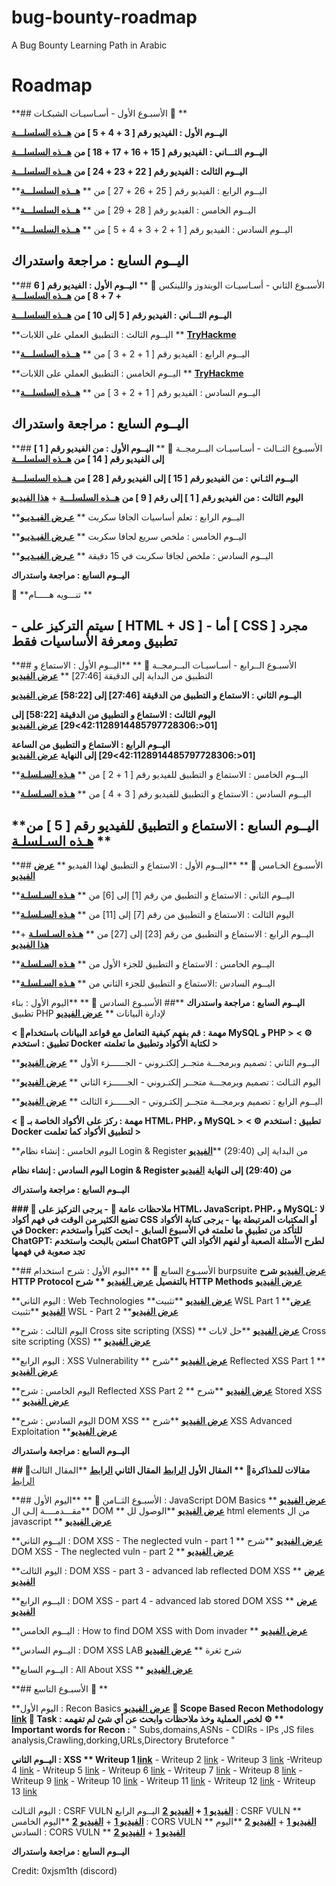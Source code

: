 # bug-bounty-roadmap
A Bug Bounty Learning Path in Arabic
# Roadmap
**## الأسبـوع الأول - أسـاسيـات الشبكـات  🎯 **

**اليــوم الأول : الفيديو رقم [ 3 + 4 + 5 ]   من**  [**هــذه السلسلـــة**](<https://www.youtube.com/playlist?list=PLBbacta63jciTygwsow0qBxzqBS8WhEHB>)

**اليــوم الثـــاني : الفيديو رقم [ 15 + 16 + 17 + 18 ]   من** [**هــذه السلسلـــة**](<https://www.youtube.com/playlist?list=PLv7cogHXoVhXvHPzIl1dWtBiYUAL8baHj>)

**اليــوم الثالث : الفيديو رقم [ 22 + 23 + 24 ]   من** [**هــذه السلسلـــة**](<https://www.youtube.com/playlist?list=PLtr9ezc61PUbA2l3MiE4YbrgITJN84N-C>)

**اليــوم الرابع : الفيديو رقم [ 25 + 26 + 27 ]   من ** [**هــذه السلسلـــة**](<https://www.youtube.com/playlist?list=PLtr9ezc61PUbA2l3MiE4YbrgITJN84N-C>)

**اليــوم الخامس : الفيديو رقم [ 28 + 29 ]   من ** [**هــذه السلسلـــة**](<https://www.youtube.com/playlist?list=PLtr9ezc61PUbA2l3MiE4YbrgITJN84N-C>)

**اليــوم السادس : الفيديو رقم [ 1 + 2 + 3 + 4 + 5 ]   من ** [**هــذه السلسلـــة**](<https://www.youtube.com/watch?v=wW67G99QK5s&list=PLe4OB7kyojitPLtDKnSZta1QxSf9iF83y&ab_channel=CyberMan>)

**اليــوم السايع : مراجعة واستدراك**
-----------------------------------------------------------------------------------------------
**## الأسبـوع الثاني - أسـاسيـات الويندوز واللينكس  🎯 **
**اليــوم الأول : الفيديو رقم [ 6 + 7 + 8 ]   من**  [**هــذه السلسلـــة**](<https://www.youtube.com/playlist?list=PLBbacta63jciTygwsow0qBxzqBS8WhEHB>) 

**اليــوم الثـــاني : الفيديو رقم [ 5 إلى 10 ]  من**  [**هــذه السلسلـــة**](<https://www.youtube.com/playlist?list=PLv7cogHXoVhXvHPzIl1dWtBiYUAL8baHj>)

**اليــوم الثالث : التطبيق العملي على اللابات ** [**TryHackme**](<https://tryhackme.com/module/linux-fundamentals>)

**اليــوم الرابع : الفيديو رقم [ 1 + 2 + 3 ]   من ** [**هــذه السلسلـــة**](<https://www.youtube.com/playlist?list=PLe4OB7kyojis19t0P3jU9TtLsf41yayEn>)

**اليــوم الخامس : التطبيق العملي على اللابات ** [**TryHackme**](<https://tryhackme.com/module/windows-fundamentals>)

**اليــوم السادس : الفيديو رقم [ 1 + 2 + 3 ]   من ** [**هــذه السلسلـــة**](<https://www.youtube.com/playlist?list=PLe4OB7kyojiujCegyrQ8v5Jfekx8ruz0t>)

**اليــوم السايع : مراجعة واستدراك**  
-----------------------------------------------------------------------------------------------
**## الأسبـوع الثــالث - أسـاسيـات البــرمجــة  🎯 **
**اليــوم الأول : من الفيديو رقم [ 1 ]  إلى الفيديو رقم [ 14 ]  من** [**هــذه السلسلـــة**](<https://www.youtube.com/playlist?list=PLknwEmKsW8OtLRQPTLms79499meY2D6ij>)

**اليــوم الثـاني : من الفيديو رقم [ 15 ]  إلى الفيديو رقم [ 28 ]  من** [**هــذه السلسلـــة**](<https://www.youtube.com/playlist?list=PLknwEmKsW8OtLRQPTLms79499meY2D6ij>)

**اليوم الثالث : من الفيديو رقم [ 1 ]  إلى رقم [ 9 ]  من** [**هــذه السلسلـــة**](<https://www.youtube.com/playlist?list=PLeWmXrh00479rR_fORWXXtNH6aSRRj64l>) + [**هذا الفيديو**](<https://youtu.be/guI8282wn5Q?si=ITYoceCGE-ieHE-E>)

**اليــوم الرابع : تعلم أساسيات الجافا سكربت ** [**عـرض الفيـديـو**](<https://youtu.be/jCBcwnvKktU?si=dXmetRIuxPkdVOe4>)

**اليــوم الخامس : ملخص سريع لجافا سكربت ** [**عـرض الفيـديـو**](<https://youtu.be/AOeg7PUiCP0?si=mtPrVon92H1AksFD>)

**اليــوم السادس : ملخص لجافا سكربت في 15 دقيقة ** [**عـرض الفيـديـو**](<https://youtu.be/WuzcWpnEZYg?si=RFfsjh9umIZQpWbf>)

**اليــوم السابع : مراجعة واستدراك**

🚨  **تنـــويه هـــــام **

**- سيتم التركيز على [ HTML + JS ]** 
**- أما [ CSS ] مجرد تطبيق ومعرفة الأساسيات فقط**
-----------------------------------------------------------------------------------------------
**## الأسبـوع الــرابع - أسـاسيـات البــرمجــة  🎯 **
**اليــوم الأول : الاستماع و التطبيق من البداية إلى الدقيقة [27:46] ** [**عرض الفيديو**](<https://www.youtube.com/watch?v=pszZMzI9a7A&ab_channel=NourHomsi>)

**اليــوم الثاني : الاستماع و التطبيق من الدقيقة [27:46] إلى [58:22]** [**عرض الفيديو**](<https://www.youtube.com/watch?v=pszZMzI9a7A&ab_channel=NourHomsi>)

**اليوم الثالث : الاستماع و التطبيق من الدقيقة [58:22] إلى [01<:42:1128914485797728306>29]** [**عرض الفيديو**](<https://www.youtube.com/watch?v=pszZMzI9a7A&ab_channel=NourHomsi>)

**اليــوم الرابع : الاستماع و التطبيق من الساعة [01<:42:1128914485797728306>29] إلى النهاية** [**عرض الفيديو**](<https://www.youtube.com/watch?v=pszZMzI9a7A&ab_channel=NourHomsi>)

**اليــوم الخامس : الاستماع و التطبيق للفيديو رقم [ 1 + 2 ]  من ** [**هـذه السـلسلـة**](<https://www.youtube.com/playlist?list=PLDRMxi70CdSAhaQZzkR1uyNsMOezEChMA>)

**اليــوم السادس : الاستماع و التطبيق للفيديو رقم [ 3 + 4 ]  من ** [**هـذه السـلسلـة**](<https://www.youtube.com/playlist?list=PLDRMxi70CdSAhaQZzkR1uyNsMOezEChMA>)

**اليــوم السابع : الاستماع و التطبيق للفيديو رقم [ 5 ]  من ** [**هـذه السـلسلـة**](<https://www.youtube.com/playlist?list=PLDRMxi70CdSAhaQZzkR1uyNsMOezEChMA>)
-----------------------------------------------------------------------------------------------
**## الأسبـوع الخـامس  🎯 **
**اليــوم الأول : الاستماع و التطبيق لهذا الفيديو ** [**عرض الفيديو**](<https://www.youtube.com/watch?v=ieHB004jARI>)

**اليــوم الثاني : الاستماع و التطبيق من رقم [1] إلى [6]  من ** [**هـذه السـلسلـة**](<https://www.youtube.com/playlist?list=PLX1bW_GeBRhDkTf_jbdvBbkHs2LCWVeXZ>)

**اليوم الثالث : الاستماع و التطبيق من رقم [7] إلى [11] من ** [**هـذه السـلسلـة**](<https://www.youtube.com/playlist?list=PLX1bW_GeBRhDkTf_jbdvBbkHs2LCWVeXZ>)

**اليــوم الرابع : الاستماع و التطبيق من رقم [23] إلى [27] من ** [**هـذه السـلسلـة**](<https://www.youtube.com/playlist?list=PLX1bW_GeBRhDkTf_jbdvBbkHs2LCWVeXZ>) + [**هذا الفيديو**](<https://www.youtube.com/watch?v=8Zi_8-9f7xk>)

**اليــوم الخامس : الاستماع و التطبيق للجزء الأول  من ** [**هـذه السـلسلـة**](<https://www.youtube.com/playlist?list=PLbmiJW6ImrXBSwd8IoipGTkZLwA41kXLh>)

**اليــوم السادس :الاستماع و التطبيق للجزء الثاني  من ** [**هـذه السـلسلـة**](<https://www.youtube.com/playlist?list=PLbmiJW6ImrXBSwd8IoipGTkZLwA41kXLh>)

**اليــوم السابع : مراجعة واستدراك**
**## الأسبـوع السادس  🎯 **
**اليوم الأول : بناء تطبيق PHP لإدارة البيانات ** [**عرض الفيديو**](<https://www.youtube.com/watch?v=DuhGj8_1NsA>)

**< 🔻مهمة : قم بفهم كيفية التعامل مع قواعد البيانات باستخدام MySQL و PHP >** 
**< ⚙ تطبيق : استخدم Docker لكتابة الأكواد وتطبيق ما تعلمته >**

**اليــوم الثاني : تصميم وبرمجـــة متجــر إلكتـروني - الجــــــزء الأول ** [**عرض الفيديو**](<https://www.youtube.com/watch?v=dqUwxH2aoWM>)

**اليوم الثـالث : تصميم وبرمجـــة متجــر إلكتـروني - الجــــــزء الثاني ** [**عرض الفيديو**](<https://www.youtube.com/watch?v=Eyz-oED0lfQ>)

**اليــوم الرابع : تصميم وبرمجـــة متجــر إلكتـروني - الجــــــزء الثالث ** [**عرض الفيديو**](<https://www.youtube.com/watch?v=cmka7WGBiNU>)

**< 🔻 مهمة : ركز على الأكواد الخاصة بـ HTML، PHP، و MySQL >**
**< ⚙ تطبيق : استخدم Docker لتطبيق الأكواد كما تعلمت >**

**اليوم الخامس : إنشاء نظام Login & Register من البداية إلى (29:40) **[**الفيديو**](<https://drive.google.com/file/d/17GhR8uyAcUkX0VjBrqCP5HYaoVexLusi/view?usp=sharing>)

**اليوم السادس : إنشاء نظام Login & Register من (29:40) إلى النهاية** [**الفيديو**](<https://drive.google.com/file/d/17GhR8uyAcUkX0VjBrqCP5HYaoVexLusi/view?usp=sharing>)

**اليــوم السابع : مراجعة واستدراك**


**### 🔻 ملاحظات عامة 🔻**
**- يرجى التركيز على HTML، JavaScript، PHP، و MySQL: لا تضيع الكثير من الوقت في فهم أكواد CSS أو المكتبات المرتبطة بها**
**- يرجى كتابة الأكواد في Docker: للتأكد من تطبيق ما تعلمته في الأسبوع السابق**
**- ابحث كثيراً واستخدم ChatGPT: استعن بالبحث واستخدم ChatGPT لطرح الأسئلة الصعبة أو لفهم الأكواد التي تجد صعوبة في فهمها**

**## الأسبـوع السابع  🎯 **
**اليوم الأول : شرح استخدام burpsuite **[**عرض الفيديو**](<https://www.youtube.com/watch?v=lKl4qy2d8Kc&list=PLBbacta63jciTygwsow0qBxzqBS8WhEHB&index=10>)
 **شرح HTTP Protocol بالتفصيل** [**عرض الفيديو**](<https://www.youtube.com/watch?v=djjYIi5M9fc&list=PLBbacta63jciTygwsow0qBxzqBS8WhEHB&index=6>)
** شرح HTTP Methods** [**عرض الفيديو**](<https://www.youtube.com/watch?v=PsdimP_-TKY&list=PLv7cogHXoVhXvHPzIl1dWtBiYUAL8baHj&index=28>)

**اليوم الثاني : Web Technologies **[**عرض الفيديو**](<https://www.youtube.com/watch?v=n8Gx4dYJFG4>)
**تثبيت  WSL Part 1 **[**عرض الفيديو**](<https://www.youtube.com/watch?v=nP2CNepq-Eo>)
**تثبيت  WSL - Part 2 **[**عرض الفيديو**](<https://www.youtube.com/watch?v=Ggg7xd5_n_M>)

**اليوم الثالث : شرح Cross site scripting (XSS) ** [**عرض الفيديو**](<https://www.youtube.com/watch?v=Qd7UuQyTLYw>)
**حل لابات Cross site scripting (XSS) ** [**عرض الفيديو**](<https://www.youtube.com/watch?v=3G08COkUuYw>)

**اليوم الرابع : XSS Vulnerability ** [**عرض الفيديو**](<https://www.youtube.com/watch?v=vlKvX9jSD5A>)
**شرح  Reflected XSS Part 1 ** [**عرض الفيديو**](<https://www.youtube.com/watch?v=JIak8T7aCCs>)

**اليوم الخامس : شرح  Reflected XSS Part 2 ** [**عرض الفيديو**](<https://www.youtube.com/watch?v=PMZjRP-JVss>)
**شرح Stored XSS ** [**عرض الفيديو**](<https://www.youtube.com/watch?v=l-slZRL-6nU>)

**اليوم السادس : شرح DOM XSS ** [**عرض الفيديو**](<https://www.youtube.com/watch?v=qhH-HkNE1Tk>)
 **شرح XSS Advanced Exploitation **[**عرض الفيديو**](<https://www.youtube.com/watch?v=XtIr_BUsUCU>)

**اليــوم السابع : مراجعة واستدراك**

**## 🔻مقالات للمذاكرة🔻
** المقال الأول [الرابط](<https://brutelogic.com.br/blog/xss101/>)**
**المقال الثاني [الرابط](<https://brutelogic.com.br/blog/the-7-main-xss-cases-everyone-should-know/>)**
**المقال الثالث [الرابط](<https://brutelogic.com.br/blog/testing-for-xss-like-a-knoxss/>)

**## الأسبـوع الثــامن  🎯 **
**اليوم الأول :  JavaScript DOM Basics ** [**عرض الفيديو**](<https://www.youtube.com/watch?v=MzCXmlth9UU>)
**مقـــدمــــة إلـى ال DOM ** [**عرض الفيديو**](<https://www.youtube.com/watch?v=gw3bAMVc44U>)
**الوصول لل html elements من ال javascript ** [**عرض الفيديو**](<https://www.youtube.com/watch?v=54NjtNaAjYQ>)

**اليــوم الثاني : DOM XSS - The neglected vuln - part 1 ** [**عرض الفيديو**](<https://www.youtube.com/watch?v=xiVggOPeogA>)
**شرح DOM XSS - The neglected vuln - part 2 ** [**عرض الفيديو**](<https://www.youtube.com/watch?v=DNI_m4oOk2I>)

**اليوم الثالث : DOM XSS - part 3 - advanced lab reflected DOM XSS ** [**عرض الفيديو**](<https://www.youtube.com/watch?v=iLActO2AdFQ>)

**اليــوم الرابع : DOM XSS - part 4 - advanced lab stored DOM XSS ** [**عرض الفيديو**](<https://www.youtube.com/watch?v=kl0N77DTxj8>)

**اليــوم الخامس : How to find DOM XSS with Dom invader ** [**عرض الفيديو**](<https://www.youtube.com/watch?v=ozBXBayBupM>)

**اليــوم السادس : DOM XSS LAB شرح ثغرة ** [**عرض الفيديو**](<https://www.youtube.com/watch?v=uM88xlt31qg>)

**اليــوم السابع : All About XSS ** [**عرض الفيديو**](<https://www.youtube.com/watch?v=eBVagyTJK7o>)

**## الأسبـوع التاسع  🎯 **

**اليوم الأول : Recon Basics **[**عرض الفيديو**](<https://www.youtube.com/watch?v=N2rZCoiPNgc>)
**🔻 Scope Based Recon Methodology** [**link**](<https://tinyurl.com/4zvz5frj>)
🔻 **Task** : **لخص العملية وخذ ملاحظات وابحث عن أي شئ لم تفهمه**
 ⚙ ** Important words for Recon :** 
   " Subs,domains,ASNs - CDIRs - IPs ,JS files analysis,Crawling,dorking,URLs,Directory Bruteforce "

**اليــوم الثاني : XSS **
**Writeup 1** [**link**](<https://tinyurl.com/mpd6jef9>)** - Writeup 2 [link](<https://tinyurl.com/54t9v2wm>) - Writeup 3 [link](<https://tinyurl.com/5de25jct>) -Writeup 4 [link](<https://tinyurl.com/yztn3mc3>) - Writeup 5 [link](<https://medium.com/@Jh0n_0x/how-i-found-a-reflected-xss-at-nasa-cc8b7584dee7>) - Writeup 6 [link](<https://medium.com/@deadoverflow/how-do-you-actually-find-bugs-part-2-5d6930edeee7>) - Writeup 7 [link](<https://medium.com/@katmaca2014/pdf-upload-leading-to-stored-xss-f712326705ee>) - Writeup 8 [link](<https://medium.com/@rodriguezjorgex/escalating-dom-xss-to-stored-xss-eb6f3a669af3>) -Writeup 9 [link](<https://melguerdawi.medium.com/xss-steal-cookies-7589818118a8>) - Writeup 10 [link](<https://tinyurl.com/ysm9ddxs>) - Writeup 11 [link](<https://melguerdawi.medium.com/from-self-xss-to-account-take-over-ato-812c194b61cf>) - Writeup 12 [link](<https://tinyurl.com/4hukx379>) - Writeup 13 [link](<https://xalgord.medium.com/stored-xss-filter-bypass-in-the-skills-section-7bf5e33c8ace>)

اليوم الثـالث : CSRF VULN  **[**الفيديو 1**](<https://rb.gy/542mce>) + [**الفيديو 2**](<https://rb.gy/qw7hwu>)**
اليــوم الرابع :  CSRF VULN ** [**الفيديو 1**](<https://rb.gy/edf2vn>) + [**الفيديو 2**](<https://rb.gy/uo0dpt>)
**اليوم الخامس : CORS VULN ** [**الفيديو 1**](<https://tinyurl.com/yysfynj6>) + [**الفيديو 2**](<https://tinyurl.com/2kbssty3>)
**اليوم السادس :  CORS VULN ** [**الفيديو 1**](<https://tinyurl.com/yv854sru>) + [**الفيديو 2**](<https://tinyurl.com/ynzx2s7b>)

**اليــوم السابع : مراجعة واستدراك**

Credit: 0xjsm1th (discord)
